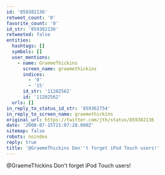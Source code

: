 ```yaml
---
id: '859382136'
retweet_count: '0'
favorite_count: '0'
id_str: '859382136'
retweeted: false
entities:
  hashtags: []
  symbols: []
  user_mentions:
    - name: GraemeThickins
      screen_name: graemethickins
      indices:
        - '0'
        - '15'
      id_str: '11202562'
      id: '11202562'
  urls: []
in_reply_to_status_id_str: '859362754'
in_reply_to_screen_name: graemethickins
original_url: https://twitter.com/jth/status/859382136
date: '2008-07-15T21:07:28.000Z'
sitemap: false
robots: noindex
reply: true
title: '@GraemeThickins Don''t forget iPod Touch users!'
---
```


@GraemeThickins Don't forget iPod Touch users!
